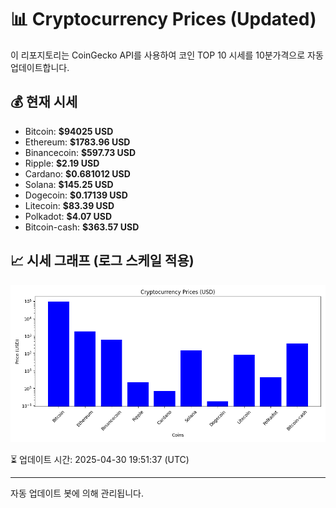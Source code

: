 
# 📊 Cryptocurrency Prices (Updated)

이 리포지토리는 CoinGecko API를 사용하여 코인 TOP 10 시세를 10분가격으로 자동 업데이트합니다.

## 💰 현재 시세
- Bitcoin: **$94025 USD**
- Ethereum: **$1783.96 USD**
- Binancecoin: **$597.73 USD**
- Ripple: **$2.19 USD**
- Cardano: **$0.681012 USD**
- Solana: **$145.25 USD**
- Dogecoin: **$0.17139 USD**
- Litecoin: **$83.39 USD**
- Polkadot: **$4.07 USD**
- Bitcoin-cash: **$363.57 USD**

## 📈 시세 그래프 (로그 스케일 적용)
![Crypto Prices](crypto_prices.png)

⏳ 업데이트 시간: 2025-04-30 19:51:37 (UTC)

---
자동 업데이트 봇에 의해 관리됩니다.
